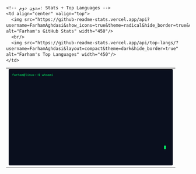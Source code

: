 <table>
  <tr>
    <!-- ستون اول: CLI SVG -->
    <td align="center" valign="top">
      <img src="cli-intro.svg" alt="Terminal Intro" width="450"/>
    </td>

    <!-- ستون دوم: Stats + Top Languages -->
    <td align="center" valign="top">
      <img src="https://github-readme-stats.vercel.app/api?username=FarhamAghdasi&show_icons=true&theme=radical&hide_border=true&count_private=true" alt="Farham's GitHub Stats" width="450"/>
      <br/>
      <img src="https://github-readme-stats.vercel.app/api/top-langs/?username=FarhamAghdasi&layout=compact&theme=dark&hide_border=true" alt="Farham's Top Languages" width="450"/>
    </td>
  </tr>
</table>
